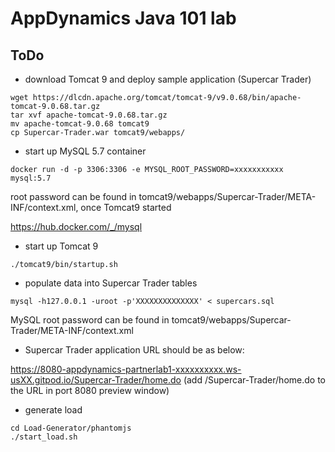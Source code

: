 # AppDynamics Java 101 lab

## ToDo

- download Tomcat 9 and deploy sample application (Supercar Trader)

```
wget https://dlcdn.apache.org/tomcat/tomcat-9/v9.0.68/bin/apache-tomcat-9.0.68.tar.gz
tar xvf apache-tomcat-9.0.68.tar.gz
mv apache-tomcat-9.0.68 tomcat9
cp Supercar-Trader.war tomcat9/webapps/
```

- start up MySQL 5.7 container

```
docker run -d -p 3306:3306 -e MYSQL_ROOT_PASSWORD=xxxxxxxxxxx mysql:5.7
```

root password can be found in tomcat9/webapps/Supercar-Trader/META-INF/context.xml, once Tomcat9 started

https://hub.docker.com/_/mysql


- start up Tomcat 9

```
./tomcat9/bin/startup.sh
```

- populate data into Supercar Trader tables

```
mysql -h127.0.0.1 -uroot -p'XXXXXXXXXXXXXX' < supercars.sql
```

MySQL root password can be found in tomcat9/webapps/Supercar-Trader/META-INF/context.xml


- Supercar Trader application URL should be as below:

https://8080-appdynamics-partnerlab1-xxxxxxxxxx.ws-usXX.gitpod.io/Supercar-Trader/home.do
(add /Supercar-Trader/home.do to the URL in port 8080 preview window)

- generate load 

```
cd Load-Generator/phantomjs
./start_load.sh
```




